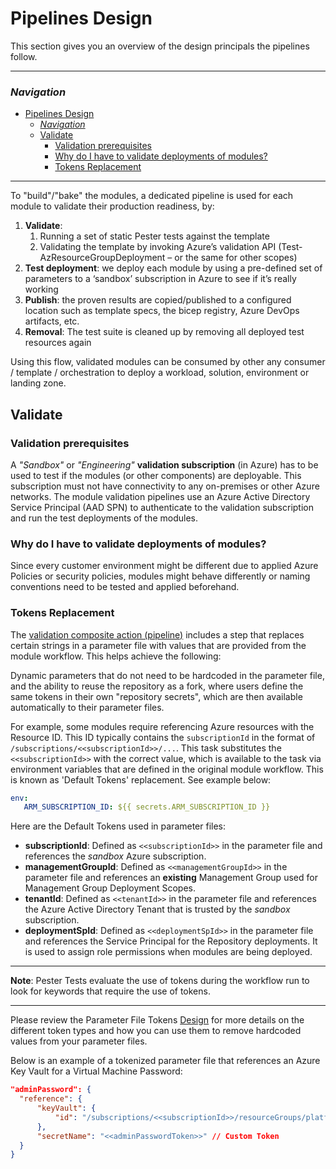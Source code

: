 # Pipelines Design

This section gives you an overview of the design principals the pipelines follow.

---

### _Navigation_

- [Pipelines Design](#pipelines-design)
    - [_Navigation_](#navigation)
  - [Validate](#validate)
    - [Validation prerequisites](#validation-prerequisites)
    - [Why do I have to validate deployments of modules?](#why-do-i-have-to-validate-deployments-of-modules)
    - [Tokens Replacement](#tokens-replacement)

---

To "build"/"bake" the modules, a dedicated pipeline is used for each module to validate their production readiness, by:

1. **Validate**:
   1. Running a set of static Pester tests against the template
   1. Validating the template by invoking Azure’s validation API (Test-AzResourceGroupDeployment – or the same for other scopes)
1. **Test deployment**: we deploy each module by using a pre-defined set of parameters to a ‘sandbox’ subscription in Azure to see if it’s really working
1. **Publish**: the proven results are copied/published to a configured location such as template specs, the bicep registry, Azure DevOps artifacts, etc.
1. **Removal**: The test suite is cleaned up by removing all deployed test resources again

Using this flow, validated modules can be consumed by other any consumer / template / orchestration to deploy a workload, solution, environment or landing zone.

## Validate

### Validation prerequisites

A _"Sandbox"_ or _"Engineering"_ **validation subscription** (in Azure) has to be used to test if the modules (or other components) are deployable. This subscription must not have connectivity to any on-premises or other Azure networks.
The module validation pipelines use an Azure Active Directory Service Principal (AAD SPN) to authenticate to the validation subscription and run the test deployments of the modules.

### Why do I have to validate deployments of modules?

Since every customer environment might be different due to applied Azure Policies or security policies, modules might behave differently or naming conventions need to be tested and applied beforehand.

### Tokens Replacement

The [validation composite action (pipeline)](../../.github/actions/templates/validateModuleApis/action.yml) includes a step that replaces certain strings in a parameter file with values that are provided from the module workflow. This helps achieve the following:

Dynamic parameters that do not need to be hardcoded in the parameter file, and the ability to reuse the repository as a fork, where users define the same tokens in their own "repository secrets", which are then available automatically to their parameter files.

For example, some modules require referencing Azure resources with the Resource ID. This ID typically contains the `subscriptionId` in the format of `/subscriptions/<<subscriptionId>>/...`. This task substitutes the `<<subscriptionId>>` with the correct value, which is available to the task via environment variables that are defined in the original module workflow. This is known as 'Default Tokens' replacement. See example below:

```yaml
env:
   ARM_SUBSCRIPTION_ID: ${{ secrets.ARM_SUBSCRIPTION_ID }}
```

Here are the Default Tokens used in parameter files:

- **subscriptionId**: Defined as `<<subscriptionId>>` in the parameter file and references the _sandbox_ Azure subscription.
- **managementGroupId**: Defined as `<<managementGroupId>>` in the parameter file and references an **existing** Management Group used for Management Group Deployment Scopes.
- **tenantId**: Defined as `<<tenantId>>` in the parameter file and references the Azure Active Directory Tenant that is trusted by the _sandbox_ subscription.
- **deploymentSpId**: Defined as `<<deploymentSpId>>` in the parameter file and references the Service Principal for the Repository deployments. It is used to assign role permissions when modules are being deployed.

---
**Note**: Pester Tests evaluate the use of tokens during the workflow run to look for keywords that require the use of tokens.

---

Please review the Parameter File Tokens [Design](./ParameterFileTokens.md) for more details on the different token types and how you can use them to remove hardcoded values from your parameter files.

Below is an example of a tokenized parameter file that references an Azure Key Vault for a Virtual Machine Password:

  ```json
  "adminPassword": {
    "reference": {
        "keyVault": {
            "id": "/subscriptions/<<subscriptionId>>/resourceGroups/platform-core-rg/providers/Microsoft.KeyVault/vaults/<<platformKeyVault>>" // Default Tokens
        },
        "secretName": "<<adminPasswordToken>>" // Custom Token
    }
  }
  ```
